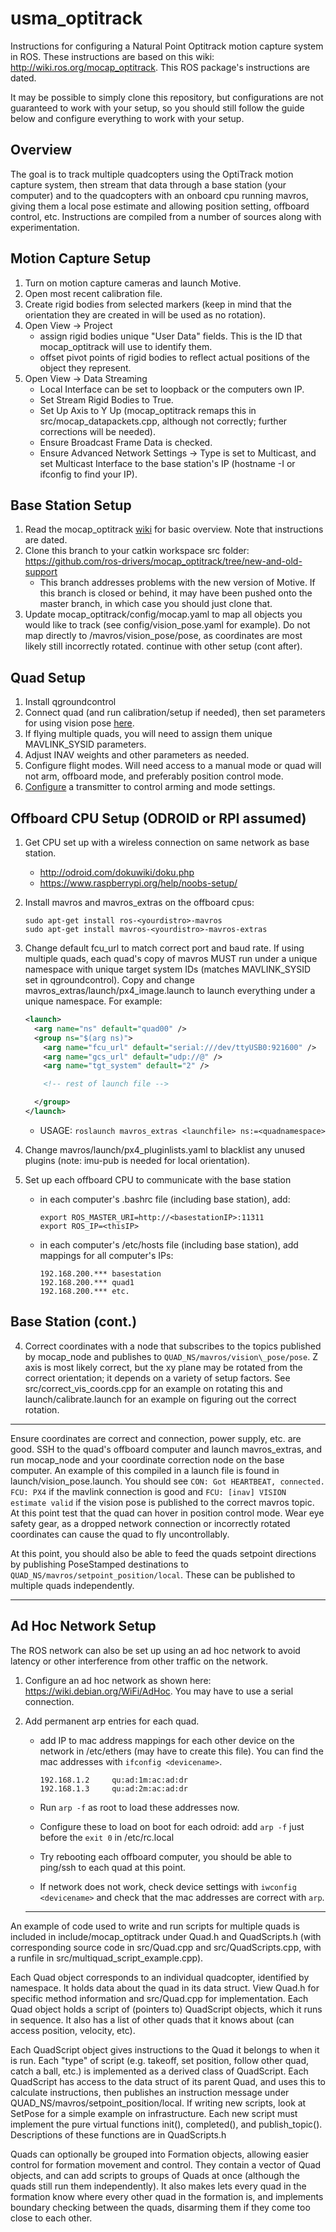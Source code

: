 # usma_optitrack
Instructions for configuring a Natural Point Optitrack motion capture system in ROS. These instructions are based on this wiki: http://wiki.ros.org/mocap_optitrack. This ROS package's instructions are dated.

It may be possible to simply clone this repository, but configurations are not guaranteed to work with your setup, so you should still follow the guide below and configure everything to work with your setup.

## Overview
The goal is to track multiple quadcopters using the OptiTrack motion capture system, then stream that data through a base station (your computer) and to the quadcopters with an onboard cpu running mavros, giving them a local pose estimate and allowing position setting, offboard control, etc. Instructions are compiled from a number of sources along with experimentation.

## Motion Capture Setup
1. Turn on motion capture cameras and launch Motive.
2. Open most recent calibration file.
3. Create rigid bodies from selected markers (keep in mind that the orientation they are created in will be used as no rotation).
4. Open View -> Project
   - assign rigid bodies unique "User Data" fields. This is the ID that mocap\_optitrack will use to identify them.
   - offset pivot points of rigid bodies to reflect actual positions of the object they represent.
5. Open View -> Data Streaming
   - Local Interface can be set to loopback or the computers own IP.
   - Set Stream Rigid Bodies to True.
   - Set Up Axis to Y Up (mocap\_optitrack remaps this in src/mocap\_datapackets.cpp, although not correctly; further corrections will be needed).
   - Ensure Broadcast Frame Data is checked.
   - Ensure Advanced Network Settings -> Type is set to Multicast, and set Multicast Interface to the base station's IP (hostname -I or ifconfig to find your IP).

## Base Station Setup
1. Read the mocap\_optitrack [wiki](http://wiki.ros.org/mocap_optitrack) for basic overview. Note that instructions are dated.
2. Clone this branch to your catkin workspace src folder: https://github.com/ros-drivers/mocap_optitrack/tree/new-and-old-support
   - This branch addresses problems with the new version of Motive. If this branch is closed or behind, it may have been pushed onto the master branch, in which case you should just clone that.
3. Update mocap\_optitrack/config/mocap.yaml to map all objects you would like to track (see config/vision\_pose.yaml for example). Do not map directly to <namespace>/mavros/vision_pose/pose, as coordinates are most likely still incorrectly rotated.
continue with other setup (cont after).

## Quad Setup
1. Install qgroundcontrol
2. Connect quad (and run calibration/setup if needed), then set parameters for using vision pose [here](http://dev.px4.io/external-position.html).
3. If flying multiple quads, you will need to assign them unique MAVLINK_SYSID parameters.
4. Adjust INAV weights and other parameters as needed.
5. Configure flight modes. Will need access to a manual mode or quad will not arm, offboard mode, and preferably position control mode.
6. [Configure](http://www.spektrumrc.com/prodinfo/files/dx7_manual.pdf) a transmitter to control arming and mode settings.

## Offboard CPU Setup (ODROID or RPI assumed)
1. Get CPU set up with a wireless connection on same network as base station.
   - http://odroid.com/dokuwiki/doku.php
   - https://www.raspberrypi.org/help/noobs-setup/
2. Install mavros and mavros\_extras on the offboard cpus:

   ```
   sudo apt-get install ros-<yourdistro>-mavros
   sudo apt-get install mavros-<yourdistro>-mavros-extras
   ```
3. Change default fcu\_url to match correct port and baud rate. If using multiple quads, each quad's copy of mavros MUST run under a unique namespace  with unique target system IDs (matches MAVLINK\_SYSID set in qgroundcontrol). Copy and change mavros\_extras/launch/px4\_image.launch to launch everything under a unique namespace. For example:
   ```xml
   <launch>
     <arg name="ns" default="quad00" />
     <group ns="$(arg ns)">
       <arg name="fcu_url" default="serial:///dev/ttyUSB0:921600" />
       <arg name="gcs_url" default="udp://@" />
       <arg name="tgt_system" default="2" />

       <!-- rest of launch file -->

     </group>
   </launch>
   ```
   - USAGE: `roslaunch mavros_extras <launchfile> ns:=<quadnamespace>`
4. Change mavros/launch/px4\_pluginlists.yaml to blacklist any unused plugins (note: imu-pub is needed for local orientation).
5. Set up each offboard CPU to communicate with the base station
   - in each computer's .bashrc file (including base station), add:

     ```
     export ROS_MASTER_URI=http://<basestationIP>:11311
     export ROS_IP=<thisIP>
     ```

   - in each computer's /etc/hosts file (including base station), add mappings for all computer's IPs:

     ```
     192.168.200.*** basestation
     192.168.200.*** quad1
     192.168.200.*** etc.
     ```



## Base Station (cont.)
4. Correct coordinates with a node that subscribes to the topics published by mocap\_node and publishes to `QUAD_NS/mavros/vision\_pose/pose`. Z axis is most likely correct, but the xy plane may be rotated from the correct orientation; it depends on a variety of setup factors. See src/correct\_vis\_coords.cpp for an example on rotating this and launch/calibrate.launch for an example on figuring out the correct rotation.

---

Ensure coordinates are correct and connection, power supply, etc. are good. SSH to the quad's offboard computer and launch mavros_extras, and run mocap_node and your coordinate correction node on the base computer. An example of this compiled in a launch file is found in launch/vision_pose.launch. You should see `CON: Got HEARTBEAT, connected. FCU: PX4` if the mavlink connection is good and `FCU: [inav] VISION estimate valid` if the vision pose is published to the correct mavros topic. At this point test that the quad can hover in position control mode. Wear eye safety gear, as a dropped network connection or incorrectly rotated coordinates can cause the quad to fly uncontrollably.

At this point, you should also be able to feed the quads setpoint directions by publishing PoseStamped destinations to `QUAD_NS/mavros/setpoint_position/local`. These can be published to multiple quads independently.

---

## Ad Hoc Network Setup
The ROS network can also be set up using an ad hoc network to avoid latency or other interference from other traffic on the network.

1. Configure an ad hoc network as shown here: https://wiki.debian.org/WiFi/AdHoc. You may have to use a serial connection.
2. Add permanent arp entries for each quad.
   - add IP to mac address mappings for each other device on the network in /etc/ethers (may have to create this file).
     You can find the mac addresses with `ifconfig <devicename>`.

     ```
     192.168.1.2     qu:ad:1m:ac:ad:dr
     192.168.1.3     qu:ad:2m:ac:ad:dr
     ```

   - Run `arp -f` as root to load these addresses now.
   - Configure these to load on boot for each odroid: add `arp -f` just before the `exit 0` in /etc/rc.local
   - Try rebooting each offboard computer, you should be able to ping/ssh to each quad at this point.
   - If network does not work, check device settings with `iwconfig <devicename>` and check that the mac addresses are correct with `arp`.

   ---

An example of code used to write and run scripts for multiple quads is included in include/mocap_optitrack under Quad.h and QuadScripts.h (with corresponding source code in src/Quad.cpp and src/QuadScripts.cpp, with a runfile in src/multiquad_script_example.cpp).

Each Quad object corresponds to an individual quadcopter, identified by namespace. It holds data about the quad in its data struct. View Quad.h for specific method information and src/Quad.cpp for implementation. Each Quad object holds a script of (pointers to) QuadScript objects, which it runs in sequence. It also has a list of other quads that it knows about (can access position, velocity, etc).

Each QuadScript object gives instructions to the Quad it belongs to when it is run. Each "type" of script (e.g. takeoff, set position, follow other quad, catch a ball, etc.) is implemented as a derived class of QuadScript. Each QuadScript has access to the data struct of its parent Quad, and uses this to calculate instructions, then publishes an instruction message under QUAD_NS/mavros/setpoint_position/local.
  If writing new scripts, look at SetPose for a simple example on infrastructure. Each new script must implement the pure virtual functions init(), completed(), and publish_topic(). Descriptions of these functions are in QuadScripts.h

Quads can optionally be grouped into Formation objects, allowing easier control for formation movement and control. They contain a vector of Quad objects, and can add scripts to groups of Quads at once (although the quads still run them independently). It also makes lets every quad in the formation know where every other quad in the formation is, and implements boundary checking between the quads, disarming them if they come too close to each other.
